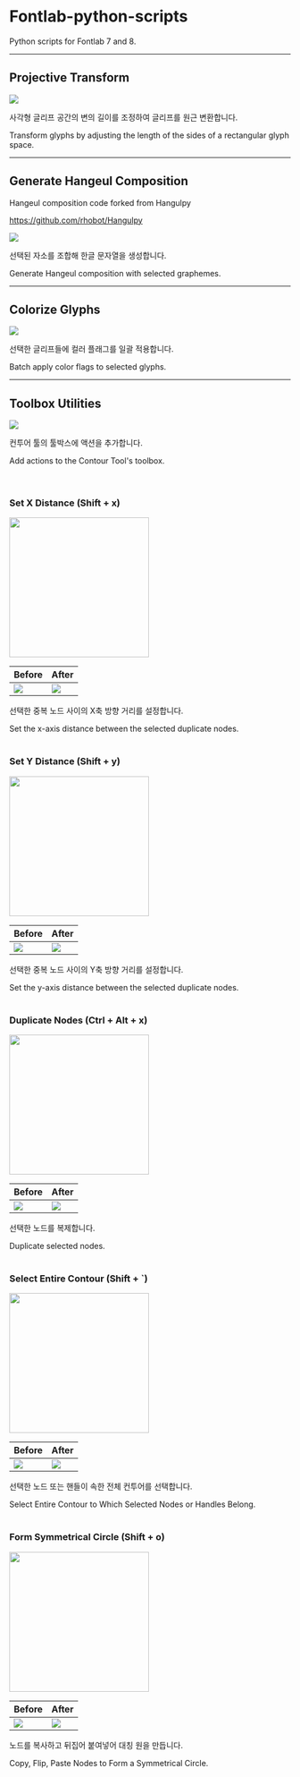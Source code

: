 # Fontlab-python-scripts
Python scripts for Fontlab 7 and 8.

---

## Projective Transform
![](./img/projective_transform.png)

사각형 글리프 공간의 변의 길이를 조정하여 글리프를 원근 변환합니다.

Transform glyphs by adjusting the length of the sides of a rectangular glyph space.

---

## Generate Hangeul Composition 
Hangeul composition code forked from Hangulpy

https://github.com/rhobot/Hangulpy

![](./img/Generate_Hangeul_Composition.png)

선택된 자소를 조합해 한글 문자열을 생성합니다.

Generate Hangeul composition with selected graphemes.

---

## Colorize Glyphs 

![](./img/Colorize_Glyphs.png)

선택한 글리프들에 컬러 플래그를 일괄 적용합니다. 

Batch apply color flags to selected glyphs.

---

## Toolbox Utilities

![](./img/Toolbox_Utilities_1.png)

컨투어 툴의 툴박스에 액션을 추가합니다.

Add actions to the Contour Tool's toolbox.  
<br><br>

### Set X Distance (Shift + x)
<img src="./img/Toolbox_Utilities_2.png" width="250"/>

Before|After
---|---
![](./img/Toolbox_Utilities_2-1.png)|![](./img/Toolbox_Utilities_2-2.png)

선택한 중복 노드 사이의 X축 방향 거리를 설정합니다.

Set the x-axis distance between the selected duplicate nodes.
<br><br>

### Set Y Distance (Shift + y)
<img src="./img/Toolbox_Utilities_3.png" width="250"/>

Before|After
---|---
![](./img/Toolbox_Utilities_4-1.png)|![](./img/Toolbox_Utilities_3-2.png)

선택한 중복 노드 사이의 Y축 방향 거리를 설정합니다.

Set the y-axis distance between the selected duplicate nodes.
<br><br>


###  Duplicate Nodes (Ctrl + Alt + x)
<img src="./img/Toolbox_Utilities_4.png" width="250"/>

Before|After
---|---
![](./img/Toolbox_Utilities_4-1.png)|![](./img/Toolbox_Utilities_4-2.png)

선택한 노드를 복제합니다.

Duplicate selected nodes.
<br><br>

###  Select Entire Contour (Shift + `)
<img src="./img/Toolbox_Utilities_5.png" width="250"/>

Before|After
---|---
![](./img/Toolbox_Utilities_5-1.png)|![](./img/Toolbox_Utilities_5-2.png)

선택한 노드 또는 핸들이 속한 전체 컨투어를 선택합니다.

Select Entire Contour to Which Selected Nodes or Handles Belong.
<br><br>

###  Form Symmetrical Circle (Shift + o)
<img src="./img/Toolbox_Utilities_6.png" width="250"/>

Before|After
---|---
![](./img/Toolbox_Utilities_6-1.png)|![](./img/Toolbox_Utilities_6-2.png)

노드를 복사하고 뒤집어 붙여넣어 대칭 원을 만듭니다.

Copy, Flip, Paste Nodes to Form a Symmetrical Circle.  